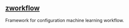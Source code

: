 ## [zworkflow](https://github.com/zilleanai/zworkflow)
Framework for configuration machine learning workflow.
